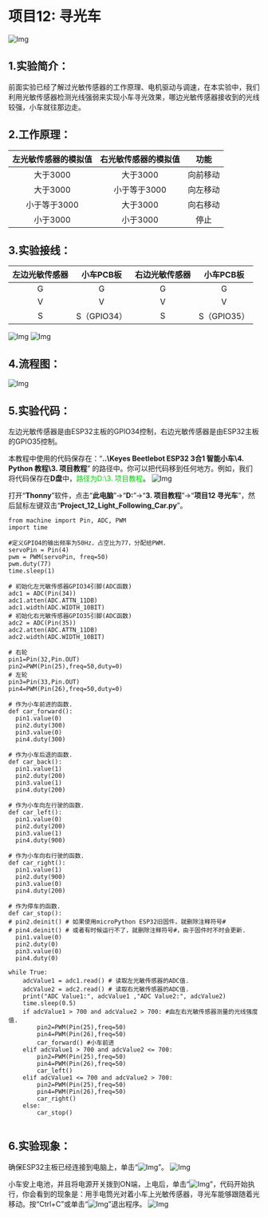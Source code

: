 # 项目12: 寻光车
![Img](/media/img-20230518083512.png)
## 1.实验简介：
前面实验已经了解过光敏传感器的工作原理、电机驱动与调速，在本实验中，我们利用光敏传感器检测光线强弱来实现小车寻光效果，哪边光敏传感器接收到的光线较强，小车就往那边走。

## 2.工作原理：
|左光敏传感器的模拟值|右光敏传感器的模拟值|功能|
| :--: | :--: | :--: |
|大于3000|大于3000|向前移动|
|大于3000|小于等于3000|向左移动|
|小于等于3000|大于3000|向右移动|
|小于3000|小于3000|停止|

## 3.实验接线：
|左边光敏传感器|小车PCB板|右边光敏传感器|小车PCB板|
| :--: | :--: | :--: | :--: |
| G| G| G | G |
| V | V | V | V |
| S |S（GPIO34）| S |S（GPIO35）|
![Img](/media/img-20230508101203.png)  ![Img](/media/img-20230508101729.png)

## 4.流程图：
![Img](/media/img-20230330134855.png)

## 5.实验代码：
左边光敏传感器是由ESP32主板的GPIO34控制，右边光敏传感器是由ESP32主板的GPIO35控制。

本教程中使用的代码保存在：“**..\Keyes Beetlebot ESP32 3合1 智能小车\4. Python 教程\3. 项目教程**” 的路径中。你可以把代码移到任何地方。例如，我们将代码保存在**D盘**中，<span style="color: rgb(0, 209, 0);">路径为D:\3. 项目教程</span>。
![Img](/media/img-20230331170623.png)

打开“**Thonny**”软件，点击“**此电脑**”→“**D:**”→“**3. 项目教程**”→“**项目12 寻光车**”，然后鼠标左键双击“**Project_12_Light_Following_Car.py**”。

```
from machine import Pin, ADC, PWM
import time

#定义GPIO4的输出频率为50Hz，占空比为77，分配给PWM.
servoPin = Pin(4)
pwm = PWM(servoPin, freq=50)
pwm.duty(77)
time.sleep(1)

# 初始化左光敏传感器GPIO34引脚(ADC函数)
adc1 = ADC(Pin(34))
adc1.atten(ADC.ATTN_11DB)
adc1.width(ADC.WIDTH_10BIT)
# 初始化右光敏传感器GPIO35引脚(ADC函数)
adc2 = ADC(Pin(35))
adc2.atten(ADC.ATTN_11DB)
adc2.width(ADC.WIDTH_10BIT)

# 右轮
pin1=Pin(32,Pin.OUT)
pin2=PWM(Pin(25),freq=50,duty=0)
# 左轮
pin3=Pin(33,Pin.OUT)
pin4=PWM(Pin(26),freq=50,duty=0)

# 作为小车前进的函数.
def car_forward(): 
  pin1.value(0)
  pin2.duty(300) 
  pin3.value(0)
  pin4.duty(300)  

# 作为小车后退的函数.
def car_back(): 
  pin1.value(1)
  pin2.duty(200) 
  pin3.value(1)
  pin4.duty(200)

# 作为小车向左行驶的函数.
def car_left(): 
  pin1.value(0)
  pin2.duty(200) 
  pin3.value(1)
  pin4.duty(900)  

# 作为小车向右行驶的函数.
def car_right(): 
  pin1.value(1)
  pin2.duty(900) 
  pin3.value(0)
  pin4.duty(200)

# 作为停车的函数.
def car_stop():
# pin2.deinit() # 如果使用microPython ESP32旧固件，就删除注释符号#
# pin4.deinit() # 或者有时候运行不了，就删除注释符号#，由于固件时不时会更新. 
  pin1.value(0)
  pin2.duty(0) 
  pin3.value(0)
  pin4.duty(0)   

while True:
    adcValue1 = adc1.read() # 读取左光敏传感器的ADC值.
    adcValue2 = adc2.read() # 读取右光敏传感器的ADC值.
    print("ADC Value1:", adcValue1 ,"ADC Value2:", adcValue2)
    time.sleep(0.5)
    if adcValue1 > 700 and adcValue2 > 700: #由左右光敏传感器测量的光线强度值.
        pin2=PWM(Pin(25),freq=50)
        pin4=PWM(Pin(26),freq=50)
        car_forward() #小车前进
    elif adcValue1 > 700 and adcValue2 <= 700:
        pin2=PWM(Pin(25),freq=50)
        pin4=PWM(Pin(26),freq=50) 
        car_left()
    elif adcValue1 <= 700 and adcValue2 > 700:
        pin2=PWM(Pin(25),freq=50)
        pin4=PWM(Pin(26),freq=50)
        car_right()
    else:
        car_stop()
        
```
## 6.实验现象：
确保ESP32主板已经连接到电脑上，单击“![Img](/media/img-20230403103800.png)”。
![Img](/media/img-20230403142304.png)

小车安上电池，并且将电源开关拨到ON端，上电后，单击“![Img](/media/img-20230403103831.png)”，代码开始执行，你会看到的现象是：用手电筒光对着小车上光敏传感器，寻光车能够跟随着光移动。按“Ctrl+C”或单击“![Img](/media/img-20230403103911.png)”退出程序。
![Img](/media/img-20230403142436.png)











